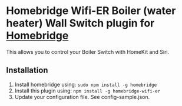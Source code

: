 # Homebridge Wifi-ER Boiler (water heater) Wall Switch plugin for [Homebridge](https://github.com/nfarina/homebridge)

This allows you to control your Boiler Switch with HomeKit and Siri.

## Installation
1. Install homebridge using: `sudo npm install -g homebridge`
2. Install this plugin using: `npm install -g homebridge-wifi-er`
3. Update your configuration file. See config-sample.json.
